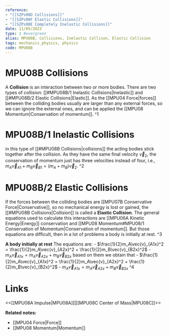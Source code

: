 ```yaml
---
reference: 
- "[[SZPs08D Collisions]]"
- "[[SZPs08F Elastic Collisions]]"
- "[[SZPs08E Completely Inelastic Collisions]]"
date: 11/05/2023
type: 1 #evergreen
alias: MPU08B, Collisions, Inelastic Collison, Elastic Collision
tags: mechanics_physics, physics
code: MPU08B
---
```

# MPU08B Collisions

A **Collision** is an interaction between two or more bodies. There are two types of collision: [[#MPU08B/1 Inelastic Collisions|Inelastic]] and [[#MPU08B/2 Elastic Collisions|Elastic]]. As the [[MPU04 Force|forces]] between the colliding bodies usually are larger than any external forces, so we can ignore the external ones, and can be applied the [[MPU08 Momentum|Conservation of momentum]]. ^1

# MPU08B/1 Inelastic Collisions

in this type of [[#MPU08B Collisions|collisions]] the acting bodies stick together after the collision. As they  have the same final velocity $\vec{v}_2$, the conservation of momentum just has three velocities instead of four, i.e., $m_A\vec{v}_{A1} + m_B\vec{v}_{B1} = (m_A + m_B)\vec{v}_{2}$. ^2

# MPU08B/2 Elastic Collisions

If the forces between the colliding bodies are [[MPU07B Conservative Force|Conservative]], so no mechanical energy is lost or gained, the [[#MPU08B Collisions|Collision]] is called a **Elastic Collision**. The general equations used to calculate this interactions are [[MPU06A Kinetic Energy|Energy]] conservation and [[MPU08 Momentum#MPU08/1 Conservation of Momentum|Conservation of momentum]]. But those equations are difficult, then in a lot of problems a body is initially at rest. ^3

**A body initially at rest**
The equations are:
	- $\frac{1}{2}m_A\vec{v}_{A1x}^2 = \frac{1}{2}m_A\vec{v}_{A2x}^2 + \frac{1}{2}m_B\vec{v}_{B2x}^2$
	- $m_A\vec{v}_{A1x} = m_A\vec{v}_{A2x} + m_B\vec{v}_{B2x}$
based on them we obtain that
	- $\frac{1}{2}m_A\vec{v}_{A1x}^2 = \frac{1}{2}m_A\vec{v}_{A2x}^2 + \frac{1}{2}m_B\vec{v}_{B2x}^2$
	- $m_A\vec{v}_{A1x} = m_A\vec{v}_{A2x} + m_B\vec{v}_{B2x}$ ^4

# Links
<<[[MPU08A Impulse|MPU08A]]|[[MPU08C Center of Mass|MPU08C]]>>

**Related notes:**
- [[MPU04 Force|Force]]
- [[MPU08 Momentum|Momentum]]